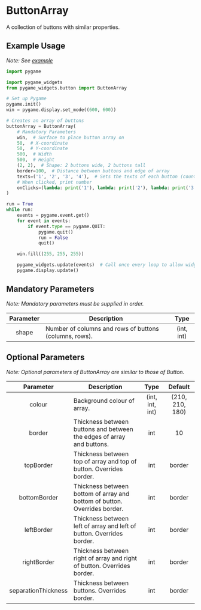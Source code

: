 # ButtonArray

A collection of buttons with similar properties.

## Example Usage

<i>Note: See <a href="https://github.com/AustL/PygameWidgets/blob/master/examples/button_array_example.py" target="_blank">example</a></i>

```Python
import pygame

import pygame_widgets
from pygame_widgets.button import ButtonArray

# Set up Pygame
pygame.init()
win = pygame.display.set_mode((600, 600))

# Creates an array of buttons
buttonArray = ButtonArray(
    # Mandatory Parameters
    win,  # Surface to place button array on
    50,  # X-coordinate
    50,  # Y-coordinate
    500,  # Width
    500,  # Height
    (2, 2),  # Shape: 2 buttons wide, 2 buttons tall
    border=100,  # Distance between buttons and edge of array
    texts=('1', '2', '3', '4'),  # Sets the texts of each button (counts left to right then top to bottom)
    # When clicked, print number
    onClicks=(lambda: print('1'), lambda: print('2'), lambda: print('3'), lambda: print('4'))
)

run = True
while run:
    events = pygame.event.get()
    for event in events:
        if event.type == pygame.QUIT:
            pygame.quit()
            run = False
            quit()

    win.fill((255, 255, 255))

    pygame_widgets.update(events)  # Call once every loop to allow widgets to render and listen
    pygame.display.update()
```

## Mandatory Parameters

_Note: Mandatory parameters must be supplied in order._

| Parameter | Description | Type |
| :---: | --- | :---: |
| shape | Number of columns and rows of buttons (columns, rows). | (int, int) |

## Optional Parameters

_Note: Optional parameters of ButtonArray are similar to those of Button._

| Parameter | Description | Type | Default |
| :---: | --- | :---: | :---: |
| colour | Background colour of array. | (int, int, int) | (210, 210, 180) |
| border | Thickness between buttons and between the edges of array and buttons. | int | 10 |
| topBorder | Thickness between top of array and top of button. Overrides border. | int | border |
| bottomBorder | Thickness between bottom of array and bottom of button. Overrides border. | int | border |
| leftBorder | Thickness between left of array and left of button. Overrides border. | int | border |
| rightBorder | Thickness between right of array and right of button. Overrides border. | int | border |
| separationThickness | Thickness between buttons. Overrides border. | int | border |
